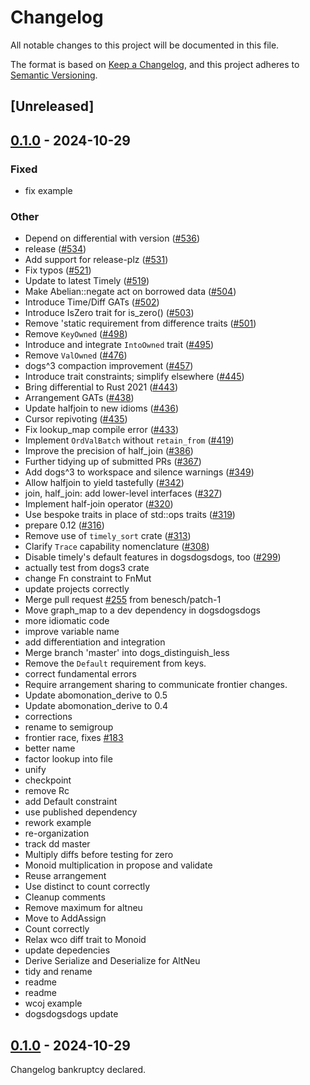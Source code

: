 # Changelog

All notable changes to this project will be documented in this file.

The format is based on [Keep a Changelog](https://keepachangelog.com/en/1.0.0/),
and this project adheres to [Semantic Versioning](https://semver.org/spec/v2.0.0.html).

## [Unreleased]

## [0.1.0](https://github.com/TimelyDataflow/differential-dataflow/releases/tag/differential-dogs3-v0.1.0) - 2024-10-29

### Fixed

- fix example

### Other

- Depend on differential with version ([#536](https://github.com/TimelyDataflow/differential-dataflow/pull/536))
- release ([#534](https://github.com/TimelyDataflow/differential-dataflow/pull/534))
- Add support for release-plz ([#531](https://github.com/TimelyDataflow/differential-dataflow/pull/531))
- Fix typos ([#521](https://github.com/TimelyDataflow/differential-dataflow/pull/521))
- Update to latest Timely ([#519](https://github.com/TimelyDataflow/differential-dataflow/pull/519))
- Make Abelian::negate act on borrowed data ([#504](https://github.com/TimelyDataflow/differential-dataflow/pull/504))
- Introduce Time/Diff GATs ([#502](https://github.com/TimelyDataflow/differential-dataflow/pull/502))
- Introduce IsZero trait for is_zero() ([#503](https://github.com/TimelyDataflow/differential-dataflow/pull/503))
- Remove 'static requirement from difference traits ([#501](https://github.com/TimelyDataflow/differential-dataflow/pull/501))
- Remove `KeyOwned` ([#498](https://github.com/TimelyDataflow/differential-dataflow/pull/498))
- Introduce and integrate `IntoOwned` trait ([#495](https://github.com/TimelyDataflow/differential-dataflow/pull/495))
- Remove `ValOwned` ([#476](https://github.com/TimelyDataflow/differential-dataflow/pull/476))
- dogs^3 compaction improvement ([#457](https://github.com/TimelyDataflow/differential-dataflow/pull/457))
- Introduce trait constraints; simplify elsewhere ([#445](https://github.com/TimelyDataflow/differential-dataflow/pull/445))
- Bring differential to Rust 2021 ([#443](https://github.com/TimelyDataflow/differential-dataflow/pull/443))
- Arrangement GATs ([#438](https://github.com/TimelyDataflow/differential-dataflow/pull/438))
- Update halfjoin to new idioms ([#436](https://github.com/TimelyDataflow/differential-dataflow/pull/436))
- Cursor repivoting ([#435](https://github.com/TimelyDataflow/differential-dataflow/pull/435))
- Fix lookup_map compile error ([#433](https://github.com/TimelyDataflow/differential-dataflow/pull/433))
- Implement `OrdValBatch` without `retain_from` ([#419](https://github.com/TimelyDataflow/differential-dataflow/pull/419))
- Improve the precision of half_join ([#386](https://github.com/TimelyDataflow/differential-dataflow/pull/386))
- Further tidying up of submitted PRs ([#367](https://github.com/TimelyDataflow/differential-dataflow/pull/367))
- Add dogs^3 to workspace and silence warnings ([#349](https://github.com/TimelyDataflow/differential-dataflow/pull/349))
- Allow halfjoin to yield tastefully ([#342](https://github.com/TimelyDataflow/differential-dataflow/pull/342))
- join, half_join: add lower-level interfaces ([#327](https://github.com/TimelyDataflow/differential-dataflow/pull/327))
- Implement half-join operator ([#320](https://github.com/TimelyDataflow/differential-dataflow/pull/320))
- Use bespoke traits in place of std::ops traits ([#319](https://github.com/TimelyDataflow/differential-dataflow/pull/319))
- prepare 0.12 ([#316](https://github.com/TimelyDataflow/differential-dataflow/pull/316))
- Remove use of `timely_sort` crate ([#313](https://github.com/TimelyDataflow/differential-dataflow/pull/313))
- Clarify `Trace` capability nomenclature ([#308](https://github.com/TimelyDataflow/differential-dataflow/pull/308))
- Disable timely's default features in dogsdogsdogs, too ([#299](https://github.com/TimelyDataflow/differential-dataflow/pull/299))
- actually test from dogs3 crate
- change Fn constraint to FnMut
- update projects correctly
- Merge pull request [#255](https://github.com/TimelyDataflow/differential-dataflow/pull/255) from benesch/patch-1
- Move graph_map to a dev dependency in dogsdogsdogs
- more idiomatic code
- improve variable name
- add differentiation and integration
- Merge branch 'master' into dogs_distinguish_less
- Remove the `Default` requirement from keys.
- correct fundamental errors
- Require arrangement sharing to communicate frontier changes.
- Update abomonation_derive to 0.5
- Update abomonation_derive to 0.4
- corrections
- rename to semigroup
- frontier race, fixes [#183](https://github.com/TimelyDataflow/differential-dataflow/pull/183)
- better name
- factor lookup into file
- unify
- checkpoint
- remove Rc
- add Default constraint
- use published dependency
- rework example
- re-organization
- track dd master
- Multiply diffs before testing for zero
- Monoid multiplication in propose and validate
- Reuse arrangement
- Use distinct to count correctly
- Cleanup comments
- Remove maximum for altneu
- Move to AddAssign
- Count correctly
- Relax wco diff trait to Monoid
- update depedencies
- Derive Serialize and Deserialize for AltNeu
- tidy and rename
- readme
- readme
- wcoj example
- dogsdogsdogs update

## [0.1.0](https://github.com/TimelyDataflow/differential-dataflow/releases/tag/differential-dogs3-v0.1.0) - 2024-10-29

Changelog bankruptcy declared.
